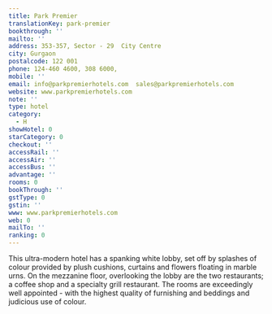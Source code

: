 ```yaml
---
title: Park Premier
translationKey: park-premier
bookthrough: ''
mailto: ''
address: 353-357, Sector - 29  City Centre
city: Gurgaon
postalcode: 122 001
phone: 124-460 4600, 308 6000,
mobile: ''
email: info@parkpremierhotels.com  sales@parkpremierhotels.com
website: www.parkpremierhotels.com
note: ''
type: hotel
category:
  - H
showHotel: 0
starCategory: 0
checkout: ''
accessRail: ''
accessAir: ''
accessBus: ''
advantage: ''
rooms: 0
bookThrough: ''
gstType: 0
gstin: ''
www: www.parkpremierhotels.com
web: 0
mailTo: ''
ranking: 0
---
```







This ultra-modern hotel has a spanking white lobby, set off by splashes of colour provided by plush cushions, curtains and flowers floating in marble urns.     On the mezzanine floor, overlooking the lobby are the two restaurants; a coffee shop and a specialty grill restaurant.    The rooms are exceedingly well appointed - with the highest quality of furnishing and beddings and judicious use of colour. 